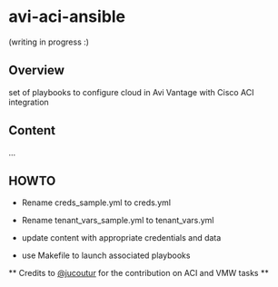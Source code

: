 # avi-aci-ansible
(writing in progress :)

## Overview
set of playbooks to configure cloud in Avi Vantage with Cisco ACI integration

## Content

...


## HOWTO

* Rename creds_sample.yml to creds.yml
* Rename tenant_vars_sample.yml to tenant_vars.yml


* update content with appropriate credentials and data

* use Makefile to launch associated playbooks

** Credits to [@jucoutur](https://github.com/jucoutur) for the contribution on ACI and VMW tasks **